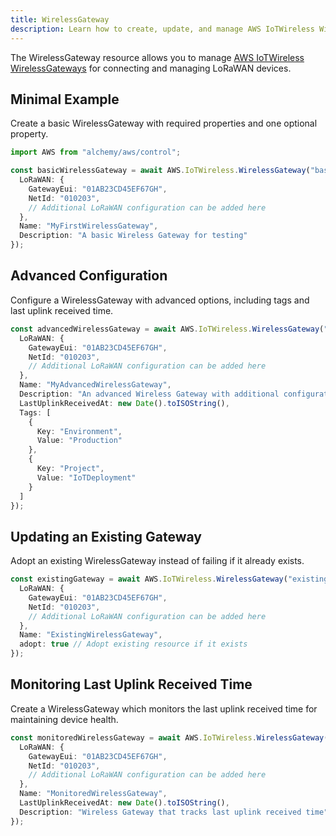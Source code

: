 ```yaml
---
title: WirelessGateway
description: Learn how to create, update, and manage AWS IoTWireless WirelessGateways using Alchemy Cloud Control.
---
```



The WirelessGateway resource allows you to manage [AWS IoTWireless WirelessGateways](https://docs.aws.amazon.com/iotwireless/latest/userguide/) for connecting and managing LoRaWAN devices. 

## Minimal Example

Create a basic WirelessGateway with required properties and one optional property.

```ts
import AWS from "alchemy/aws/control";

const basicWirelessGateway = await AWS.IoTWireless.WirelessGateway("basicGateway", {
  LoRaWAN: {
    GatewayEui: "01AB23CD45EF67GH",
    NetId: "010203",
    // Additional LoRaWAN configuration can be added here
  },
  Name: "MyFirstWirelessGateway",
  Description: "A basic Wireless Gateway for testing"
});
```

## Advanced Configuration

Configure a WirelessGateway with advanced options, including tags and last uplink received time.

```ts
const advancedWirelessGateway = await AWS.IoTWireless.WirelessGateway("advancedGateway", {
  LoRaWAN: {
    GatewayEui: "01AB23CD45EF67GH",
    NetId: "010203",
    // Additional LoRaWAN configuration can be added here
  },
  Name: "MyAdvancedWirelessGateway",
  Description: "An advanced Wireless Gateway with additional configurations",
  LastUplinkReceivedAt: new Date().toISOString(),
  Tags: [
    {
      Key: "Environment",
      Value: "Production"
    },
    {
      Key: "Project",
      Value: "IoTDeployment"
    }
  ]
});
```

## Updating an Existing Gateway

Adopt an existing WirelessGateway instead of failing if it already exists.

```ts
const existingGateway = await AWS.IoTWireless.WirelessGateway("existingGateway", {
  LoRaWAN: {
    GatewayEui: "01AB23CD45EF67GH",
    NetId: "010203",
    // Additional LoRaWAN configuration can be added here
  },
  Name: "ExistingWirelessGateway",
  adopt: true // Adopt existing resource if it exists
});
```

## Monitoring Last Uplink Received Time

Create a WirelessGateway which monitors the last uplink received time for maintaining device health.

```ts
const monitoredWirelessGateway = await AWS.IoTWireless.WirelessGateway("monitoredGateway", {
  LoRaWAN: {
    GatewayEui: "01AB23CD45EF67GH",
    NetId: "010203",
    // Additional LoRaWAN configuration can be added here
  },
  Name: "MonitoredWirelessGateway",
  LastUplinkReceivedAt: new Date().toISOString(),
  Description: "Wireless Gateway that tracks last uplink received time"
});
```
